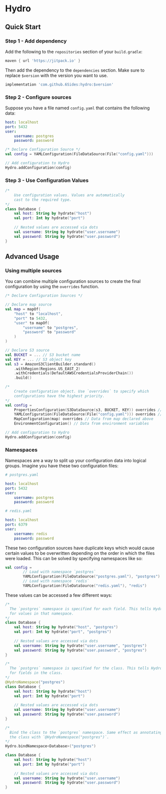 # Hydro

## Quick Start

### Step 1 - Add dependency

Add the following to the `repositories` section of your `build.gradle`:

```groovy
maven { url 'https://jitpack.io' }
```

Then add the dependency to the `dependencies` section. Make sure to replace `$version` with the version
you want to use.

```groovy
implementation 'com.github.6Sides:hydro:$version'
```

### Step 2 - Configure sources

Suppose you have a file named `config.yaml` that contains the following data:

```yaml
host: localhost
port: 5432
user:
    username: postgres
    password: password
```

```kotlin
/* Declare Configuration Source */
val config = YAMLConfiguration(FileDataSource(File("config.yaml")))

// Add configuration to Hydro
Hydro.addConfiguration(config)
```

### Step 3 - Use Configuration Values

```kotlin
/*
    Use configuration values. Values are automatically 
    cast to the required type.
*/
class Database {
    val host: String by hydrate("host")
    val port: Int by hydrate("port")
    
    // Nested values are accessed via dots
    val username: String by hydrate("user.username")
    val password: String by hydrate("user.password")
}
```

## Advanced Usage

### Using multiple sources

You can combine multiple configuration sources to create the final configuration by using the `overrides` function.

```kotlin
/* Declare Configuration Sources */

// Declare map source
val map = mapOf(
    "host" to "localhost",
    "port" to 5432,
    "user" to mapOf(
        "username" to "postgres",
        "password" to "password"
    )
)

// Declare S3 source
val BUCKET = ... // S3 bucket name
val KEY = ... // S3 object key
val s3 = AmazonS3ClientBuilder.standard()
    .withRegion(Regions.US_EAST_2)
    .withCredentials(DefaultAWSCredentialsProviderChain())
    .build()

/* 
    Create configuration object. Use `overrides` to specify which 
    configurations have the highest priority.
*/
val config =
    PropertiesConfiguration(S3DataSource(s3, BUCKET, KEY)) overrides // Data from remote properties file
    YAMLConfiguration(FileDataSource(File("config.yaml"))) overrides // Data from local yaml file
    MapConfiguration(map) overrides // Data from map declared above
    EnvironmentConfiguration() // Data from environment variables

// Add configuration to Hydro
Hydro.addConfiguration(config)
```

### Namespaces

Namespaces are a way to split up your configuration data into logical groups. Imagine you have these two configuration
files:

```yaml
# postgres.yaml

host: localhost
port: 5432
user:
    username: postgres
    password: password
```

```yaml
# redis.yaml

host: localhost
port: 6379
user:
    username: redis
    password: password
``` 

These two configuration sources have duplicate keys which would cause certain values to be overwritten depending
on the order in which the files were loaded. This can be solved by specifying namespaces like so:

```kotlin
val config =
        // Load with namespace `postgres`
        YAMLConfiguration(FileDataSource("postgres.yaml"), "postgres") overrides
        // Load with namespace `redis`
        YAMLConfiguration(FileDataSource("redis.yaml"), "redis")
```

These values can be accessed a few different ways:

```kotlin
/*
  The `postgres` namespace is specified for each field. This tells Hydro to only look
  for values in that namespace.
*/
class Database {
    val host: String by hydrate("host", "postgres")
    val port: Int by hydrate("port", "postgres")
    
    // Nested values are accessed via dots
    val username: String by hydrate("user.username", "postgres")
    val password: String by hydrate("user.password", "postgres")
}
```

```kotlin
/*
  The `postgres` namespace is specified for the class. This tells Hydro to always use that namespace
  for fields in the class.
*/
@HydroNamespace("postgres")
class Database {
    val host: String by hydrate("host")
    val port: Int by hydrate("port")
    
    // Nested values are accessed via dots
    val username: String by hydrate("user.username")
    val password: String by hydrate("user.password")
}
```

```kotlin
/* 
  Bind the class to the `postgres` namespace. Same effect as annotating 
  the class with `@HydroNamespace("postgres")`.
*/
Hydro.bindNamespace<Database>("postgres")

class Database {
    val host: String by hydrate("host")
    val port: Int by hydrate("port")
    
    // Nested values are accessed via dots
    val username: String by hydrate("user.username")
    val password: String by hydrate("user.password")
}
```

